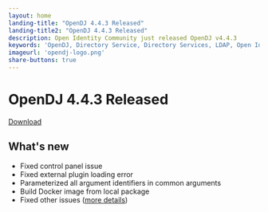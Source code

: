 ```yaml
---
layout: home
landing-title: "OpenDJ 4.4.3 Released"
landing-title2: "OpenDJ 4.4.3 Released"
description: Open Identity Community just released OpenDJ v4.4.3
keywords: 'OpenDJ, Directory Service, Directory Services, LDAP, Open Identity Platform, Docker'
imageurl: 'opendj-logo.png'
share-buttons: true
---
```

# OpenDJ 4.4.3 Released
[Download](https://github.com/OpenIdentityPlatform/OpenDJ/releases/tag/4.4.3)
## What's new
* Fixed control panel issue
* Fixed external plugin loading error
* Parameterized all argument identifiers in common arguments
* Build Docker image from local package
* Fixed other issues ([more details](https://github.com/OpenIdentityPlatform/OpenDJ/compare/cb421e386051d5d7b9b9d4155f979f23a3bb70eb...93e2ea029d18a6ca81d837c43228f274d4f0ce61))
